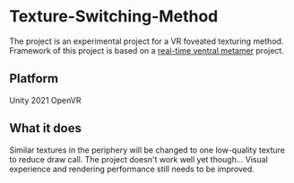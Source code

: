 # Texture-Switching-Method

The project is an experimental project for a VR foveated texturing method.
Framework of this project is based on a [real-time ventral metamer](https://vr-unity-viewer.cs.ucl.ac.uk/) project.

## Platform
Unity 2021
OpenVR

## What it does

Similar textures in the periphery will be changed to one low-quality texture to reduce draw call.
The project doesn't work well yet though...
Visual experience and rendering performance still needs to be improved.



